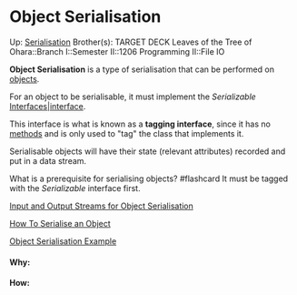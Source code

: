 # Object Serialisation

Up: [Serialisation](serialisation)
Brother(s):
TARGET DECK
Leaves of the Tree of Ohara::Branch I::Semester II::1206 Programming II::File IO

**Object Serialisation** is a type of serialisation that can be performed on [objects](objects).

For an object to be serialisable, it must implement the *Serializable* [Interfaces|interface](interfaces|interface).

This interface is what is known as a **tagging interface**, since it has no [methods](methods) and is only used to "tag" the class that implements it.

Serialisable objects will have their state (relevant attributes) recorded and put in a data stream.

What is a prerequisite for serialising objects? #flashcard 
It must be tagged with the *Serializable* interface first.
<!--ID: 1707420906321-->


[Input and Output Streams for Object Serialisation](input_and_output_streams_for_object_serialisation)

[How To Serialise an Object](how_to_serialise_an_object)

[Object Serialisation Example](object_serialisation_example)






























#### Why:
#### How:









